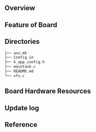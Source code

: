 ## Overview

## Feature of Board

## Directories

```sh
├── aos.mk
├── Config.in
├── k_app_config.h
├── maintask.c
├── README.md
└── vfs.c
```

## Board Hardware Resources

## Update log

## Reference
